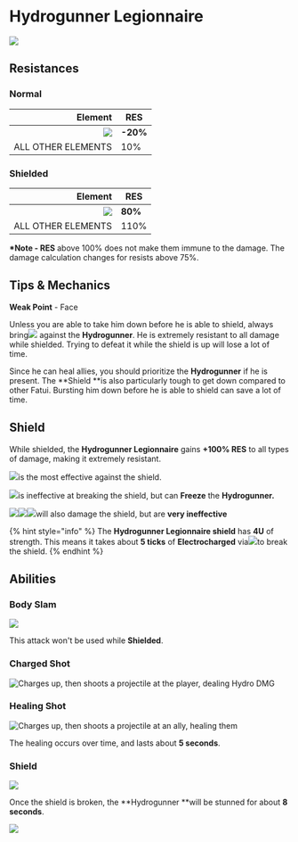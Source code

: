 # Hydrogunner Legionnaire

![](../../.gitbook/assets/fatui-hydrogunner.png)

## Resistances

### Normal

|                                        Element | RES      |
| ---------------------------------------------: | -------- |
| ![](../../.gitbook/assets/physical\_small.png) | **-20%** |
|                             ALL OTHER ELEMENTS | 10%      |

### **Shielded**

|                                        Element | RES     |
| ---------------------------------------------: | ------- |
| ![](../../.gitbook/assets/physical\_small.png) | **80%** |
|                             ALL OTHER ELEMENTS | 110%    |

**\*Note - RES** above 100% does not make them immune to the damage. The damage calculation changes for resists above 75%.

## Tips & Mechanics

**Weak Point** - Face

Unless you are able to take him down before he is able to shield, always bring![](../../.gitbook/assets/electro\_small.png) against the **Hydrogunner**. He is extremely resistant to all damage while shielded. Trying to defeat it while the shield is up will lose a lot of time.

Since he can heal allies, you should prioritize the **Hydrogunner** if he is present. The \*\*Shield \*\*is also particularly tough to get down compared to other Fatui. Bursting him down before he is able to shield can save a lot of time.

## Shield

While shielded, the **Hydrogunner Legionnaire** gains **+100% RES** to all types of damage, making it extremely resistant.

![](../../.gitbook/assets/electro\_small.png)is the most effective against the shield.

![](../../.gitbook/assets/cryo\_small.png)is ineffective at breaking the shield, but can **Freeze** the **Hydrogunner.**

![](../../.gitbook/assets/pyro\_small.png)![](../../.gitbook/assets/anemo\_small.png)![](../../.gitbook/assets/geo\_small.png)will also damage the shield, but are **very ineffective**

{% hint style="info" %}
The **Hydrogunner Legionnaire shield** has **4U** of strength. This means it takes about **5 ticks** of **Electrocharged** via![](../../.gitbook/assets/electro\_small.png)to break the shield.
{% endhint %}

## Abilities

### **Body Slam**

![](../../.gitbook/assets/hydrogunner\_lunge.gif)

This attack won't be used while **Shielded**.

### Charged Shot

![Charges up, then shoots a projectile at the player, dealing Hydro DMG](../../.gitbook/assets/hydrogunner\_shot.gif)

### Healing Shot

![Charges up, then shoots a projectile at an ally, healing them](../../.gitbook/assets/hydrogunner\_heal.gif)

The healing occurs over time, and lasts about **5 seconds**.

### Shield

![](../../.gitbook/assets/hydrogunner\_shield.gif)

Once the shield is broken, the \*\*Hydrogunner \*\*will be stunned for about **8 seconds**.

![](../../.gitbook/assets/hydrogunner\_shield\_break.gif)
